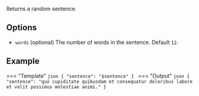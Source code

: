 Returns a random sentence.

## Options

- `words` (optional) The number of words in the sentence. Default `12`.

## Example

=== "Template"
    ```json
    {
        "sentence": "$sentence"
    }
    ```
=== "Output"
    ```json
    {
        "sentence": "quo cupiditate quibusdam et consequatur doloribus labore et velit possimus molestiae animi."
    }
    ```